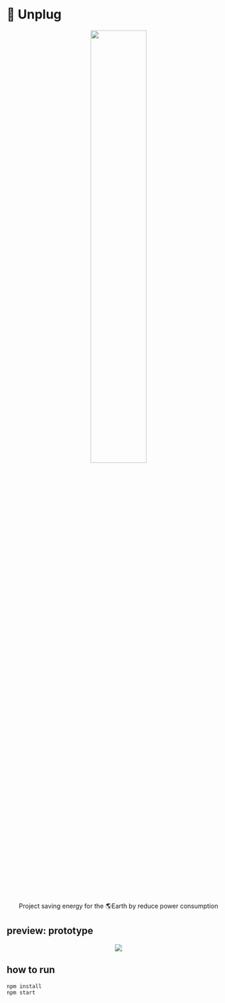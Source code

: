 # 🔌 Unplug

<p align="center">
<img src="https://user-images.githubusercontent.com/87087163/182898362-d77a13ae-abd0-458b-9d04-df7fa810c112.png" width="50%">
</p>

<p align="center">Project saving energy for the 🌎Earth by reduce power consumption</p>

## preview: prototype

<p align="center">
<img src="https://user-images.githubusercontent.com/87087163/185739991-70aa8bbf-f999-449f-b6eb-8a64829f917b.PNG">
</p>

## how to run
```
npm install
npm start
```
